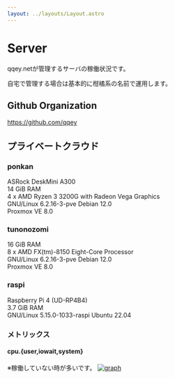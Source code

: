 ```yaml
---
layout: ../layouts/Layout.astro
---
```


# Server

qqey.netが管理するサーバの稼働状況です。

自宅で管理する場合は基本的に柑橘系の名前で運用します。

## Github Organization

<https://github.com/qqey>

## プライベートクラウド

### ponkan

ASRock DeskMini A300</br>
14 GiB RAM</br>
4 x AMD Ryzen 3 3200G with Radeon Vega Graphics</br>
GNU/Linux 6.2.16-3-pve Debian 12.0</br>
Proxmox VE 8.0</br>

### tunonozomi

16 GiB RAM</br>
8 x AMD FX(tm)-8150 Eight-Core Processor</br>
GNU/Linux 6.2.16-3-pve Debian 12.0</br>
Proxmox VE 8.0</br>

### raspi

Raspberry Pi 4 (UD-RP4B4)</br>
3.7 GiB RAM</br>
GNU/Linux 5.15.0-1033-raspi Ubuntu 22.04</br>


### メトリックス

#### cpu.{user,iowait,system}

※稼働していない時が多いです。
[![graph](https://mackerel.io/embed/public/embed/cFyMKzwmkNZIjwKK3EVvdC3nWnSRkySxJxxiR0GhLoY48N2lOdGud0WCDLc8vKnq.png?stacked=true&simplified=false&period=10m)](https://mackerel.io/orgs/qqey/services/kankitu/mikan/-/graphs?name=cpu.%7Buser%2Ciowait%2Csystem%7D#period%3D10m)
